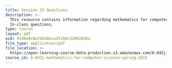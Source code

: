 ```yaml
---
title: Session 25 Questions
description: >-
  This resource contains information regarding mathematics for computer science:
  In-class questions.
type: course
layout: pdf
uid: 9140e8c0a7b0abbca25104c33062830a
file_type: application/pdf
file_location: >-
  https://open-learning-course-data-production.s3.amazonaws.com/6-042j-mathematics-for-computer-science-spring-2015/9140e8c0a7b0abbca25104c33062830a_MIT6_042JS15_cp25.pdf
course_id: 6-042j-mathematics-for-computer-science-spring-2015
---
```


